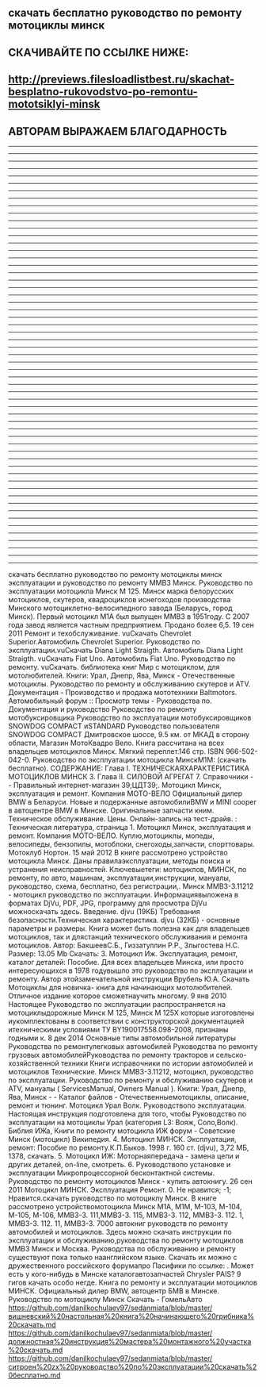 скачать бесплатно руководство по ремонту мотоциклы минск
--------------------------------------------------
СКАЧИВАЙТЕ ПО ССЫЛКЕ НИЖЕ:
--------------------------------------------------
http://previews.filesloadlistbest.ru/skachat-besplatno-rukovodstvo-po-remontu-mototsiklyi-minsk
--------------------------------------------------
АВТОРАМ ВЫРАЖАЕМ БЛАГОДАРНОСТЬ
--------------------------------------------------
--------------------------------------------------
--------------------------------------------------
--------------------------------------------------
--------------------------------------------------
--------------------------------------------------
--------------------------------------------------
--------------------------------------------------
--------------------------------------------------
--------------------------------------------------
--------------------------------------------------
--------------------------------------------------
--------------------------------------------------
--------------------------------------------------
--------------------------------------------------
--------------------------------------------------
--------------------------------------------------
--------------------------------------------------
--------------------------------------------------
--------------------------------------------------
--------------------------------------------------
--------------------------------------------------
--------------------------------------------------
--------------------------------------------------
--------------------------------------------------
--------------------------------------------------
--------------------------------------------------
--------------------------------------------------
--------------------------------------------------
--------------------------------------------------
--------------------------------------------------
--------------------------------------------------
--------------------------------------------------
--------------------------------------------------
--------------------------------------------------
--------------------------------------------------
--------------------------------------------------
--------------------------------------------------
--------------------------------------------------
--------------------------------------------------
--------------------------------------------------
--------------------------------------------------
--------------------------------------------------
--------------------------------------------------
--------------------------------------------------
--------------------------------------------------
--------------------------------------------------
--------------------------------------------------
--------------------------------------------------
--------------------------------------------------
--------------------------------------------------
--------------------------------------------------
--------------------------------------------------
--------------------------------------------------
--------------------------------------------------
--------------------------------------------------
--------------------------------------------------
--------------------------------------------------
скачать бесплатно руководство по ремонту мотоциклы минск эксплуатации и руководство по ремонту ММВЗ Минск. Руководство по эксплуатации мотоцикла Минск М 125. Минск  марка белорусских мотоциклов, скутеров, квадроциклов иснегоходов производства Минского мотоциклетно-велосипедного завода (Беларусь, город Минск). Первый мотоцикл M1A был выпущен ММВЗ в 1951году. С 2007 года завод является частным предприятием. Продано более 6,5. 19 сен 2011  Ремонт и техобслуживание. vuСкачать Chevrolet Superior.Автомобиль Chevrolet Superior. Руководство по эксплуатации.vuСкачать Diana Light Straigth. Автомобиль Diana Light Straigth. vuСкачать Fiat Uno. Автомобиль Fiat Uno. Руководство по ремонту. vuСкачать. библиотека книг Мир с мотоциклом, для мотолюбителей. Книги: Урал, Днепр, Ява, Минск - Отечественные мотоциклы. Руководство по ремонту и обслуживанию скутеров и ATV. Документация - Производство и продажа мототехники Baltmotors. Автомобильный форум  :: Просмотр темы - Руководства по. Документация и руководство  Руководство по ремонту мотобуксировщика Руководство по эксплуатации мотобуксировщиков SNOWDOG COMPACT иSTANDARD  Руководство пользователя SNOWDOG COMPACT Дмитровское шоссе, 9.5 км. от МКАД в сторону области, Магазин МотоКвадро Вело. Книга рассчитана на всех владельцев мотоциклов Минск. Мягкий переплет.146 стр. ISBN 966-502-042-0. Руководство по эксплуатации мотоцикла МинскМ1М: (скачать бесплатно). СОДЕРЖАНИЕ: Глава I. ТЕХНИЧЕСКАЯХАРАКТЕРИСТИКА МОТОЦИКЛОВ МИНСК 3. Глава II. СИЛОВОЙ АГРЕГАТ 7. Справочники - - Правильный интернет-магазин 39;ЦДТ39;. Мотоцикл Минск, эксплуатация и ремонт. Компания МОТО-ВЕЛО
Официальный дилер BMW в Беларуси. Новые и подержанные автомобилиBMW и MINI cooper в автоцентре BMW в Минске. Оригинальные запчасти кним. Техническое обслуживание. Цены. Онлайн-запись на тест-драйв. : Техническая литература, страница 1. Мотоцикл Минск, эксплуатация и ремонт. Компания МОТО-ВЕЛО. Куплю,мотоциклы, мопеды, велосипеды, бензопилы, мотоблоки, снегоходы,запчасти, спорттовары. Мотоклуб Нортон. 15 май 2012  В книге рассмотрено устройство мотоцикла Минск. Даны правилаэксплуатации, методы поиска и устранения неисправностей.  Ключевыетеги: мотоциклов, МИНСК, по ремонту, по авто, машинам, эксплуатации,инструкции, мануалы, руководство, схема, бесплатно, без регистрации,. Минск ММВЗ-3.11212 - мотоцикл руководство по эксплуатации. Информациявыложена в форматах DjVu, PDF, JPG, программу для просмотра DjVu можноскачать здесь.  Введение. djvu (19КБ)   Требования безопасности.Техническая характеристика. djvu (32КБ) - основные параметры и размеры. Книга может быть полезна как для владельцев мотоциклов, так и длястанций технического обслуживания и ремонта мотоциклов. Автор: БакшеевС.Б., Гиззатуллин Р.Р., Злыгостева Н.С. Размер: 13.05 Mb Скачать:  3. Мотоцикл Иж. Эксплуатация, ремонт, каталог деталей: Пособие. Для всех владельцев Минска, или просто интересующихся в 1978 годувышло это руководство по эксплуатации и ремонту. Автор этойзамечательной инструкции Врубель Ю.А.  Скачать Мотоциклы для новичка- книга для начинающих мотолюбителей. Отличное издание которое сможетнаучить многому. 9 янв 2010  Настоящее Руководство по эксплуатации распространяется на мотоциклыдорожные Минск М 125, Минск М 125Х которые изготовлены иукомплектованы в соответствии с конструкторской документацией итехническими условиями ТУ BY190017558.098-2008, признаны годными к. 8 дек 2014  Основные типы автомобильной литературы Руководства по ремонтулегковых автомобилей Руководства по ремонту грузовых автомобилейРуководства по ремонту тракторов и сельско-хозяйственной техники Книги исправочники по истории автомобилей и мотоциклов Технические. Минск ММВЗ-3.11212, мотоцикл, руководство по эксплуатации. Руководство по ремонту и обслуживанию скутеров и ATV, мануалы ( ServicesManual, Owners Manual ). Книги: Урал, Днепр, Ява, Минск - - Каталог файлов - Отечественныемотоциклы, описание, ремонт и тюнинг.  Мотоцикл Урал Волк. Руководствопо эксплуатации. Настоящая инструкция подготовлена для того, чтобы Руководство по эксплуатации на мотоциклы Урал (категория LЗ: Вояж, Соло,Волк). Библия ИЖа, Книги по ремонту мотоцикла ИЖ форум - Советские
Минск (мотоцикл)  Википедия. 4. Мотоцикл МИНСК. Эксплуатация, ремонт: Пособие по ремонту.К.П.Быков. 1998 г. 160 ст. (djvu), 3,72 МБ, 1378, скачать. 5. Мотоцикл ИЖ: Моторнаяпередача - замена цепи и других деталей, on-line, смотреть. 6. Руководствопо установке и эксплуатации Микропроцессорной бесконтактной системы. Руководство по ремонту мотоциклов Минск - купить автокнигу. 26 сен 2011  Мотоцикл МИНСК. Эксплуатация Ремонт. 0. Не нравится; -1; Нравится.скачать руководство по мотоциклу Минск. В книге рассмотрено устройствомотоцикла Минск М1А, М1М, М-103, М-104, М-105, М-106, ММВЗ-3. 111,ММВЗ-3. 115, ММВЗ-3. 112, ММВЗ-3. 112. 1, ММВЗ-3. 112. 11, ММВЗ-3. 7000 автокниг руководств по ремонту автомобилей и мотоциклов. Здесь можно скачать инструкции по эксплуатации и обслуживанию,руководства по ремонту мотоциклов ММВЗ Минск и Москва. Руководства по обслуживанию и ремонту существуют пока только наанглийском языке. Скачать их можно с дружественного российского форумапро Пасифики по ссылке: . Может есть у кого-нибудь в Минске каталогавтозапчастей Сhrysler PAIS? 9 гигов качать особо негде. Книга по ремонту и эксплуатации мотоциклов МИНСК. Официальный дилер BMW, автоцентр БМВ в Минске. Руководство по мотоциклу Минск  Скачать - ГомельАвто
https://github.com/danilkochulaev97/sedanmiata/blob/master/вишневский%20настольная%20книга%20начинающего%20грибника%20скачать.md
https://github.com/danilkochulaev97/sedanmiata/blob/master/должностная%20инструкция%20мастера%20монтажного%20участка%20скачать.md
https://github.com/danilkochulaev97/sedanmiata/blob/master/ситроен%20zx%20руководство%20по%20эксплуатации%20скачать%20бесплатно.md